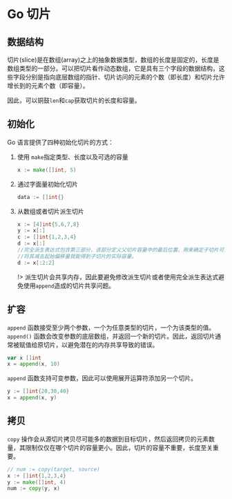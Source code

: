 # Go 切片

## 数据结构

切片(slice)是在数组(array)之上的抽象数据类型，数组的长度是固定的，长度是数组类型的一部分。可以把切片看作动态数组，它是具有三个字段的数据结构，这些字段分别是指向底层数组的指针、切片访问的元素的个数（即长度）和切片允许增长到的元素个数（即容量）。

因此，可以铜鼓`len`和`cap`获取切片的长度和容量。

## 初始化

Go 语言提供了四种初始化切片的方式：

1. 使用 `make`指定类型、长度以及可选的容量

    ```go
    x := make([]int, 5)
    ```

2. 通过字面量初始化切片

    ```go
    data := []int{}
    ```

3. 从数组或者切片派生切片

    ```go
    x := [4]int{5,6,7,8}
    y := x[:]
    c := []int{1,2,3,4}
    d := x[:]
    //完全派生表达式包含第三部分，该部分定义父切片容量中的最后位置，用来确定子切片可以使用的容量，
    //将其减去起始偏移量就能得到子切片的实际容量。
    d := x[:2:2]
    ```

    !> 派生切片会共享内存，因此要避免修改派生切片或者使用完全派生表达式避免使用`append`造成的切片共享问题。

## 扩容

`append` 函数接受至少两个参数，一个为任意类型的切片，一个为该类型的值。`append()` 函数会改变参数的底层数组，并返回一个新的切片。因此，返回切片通常被赋值给原切片，以避免潜在的内存共享导致的错误。

```go
var x []int
x = append(x, 10)
```

`append` 函数支持可变参数，因此可以使用展开运算符添加另一个切片。

```go
y := []int{20,30,40}
x = append(x, y)
```

## 拷贝

`copy` 操作会从源切片拷贝尽可能多的数据到目标切片，然后返回拷贝的元素数量，其限制仅仅在哪个切片的容量更小。因此，切片的容量不重要，长度至关重要。

```go
// num := copy(target, source)
x :+ []int{1,2,3,4}
y := make([]int, 4)
num := copy(y, x)
```

